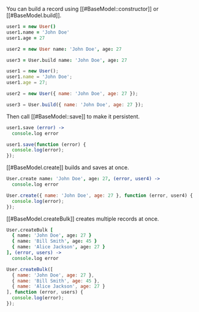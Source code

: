 You can build a record using [[#BaseModel::constructor]] or [[#BaseModel.build]].

```coffeescript
user1 = new User()
user1.name = 'John Doe'
user1.age = 27

user2 = new User name: 'John Doe', age: 27

user3 = User.build name: 'John Doe', age: 27
```
```javascript
user1 = new User();
user1.name = 'John Doe';
user1.age = 27;

user2 = new User({ name: 'John Doe', age: 27 });

user3 = User.build({ name: 'John Doe', age: 27 });
```

Then call [[#BaseModel::save]] to make it persistent.

```coffeescript
user1.save (error) ->
  console.log error
```
```javascript
user1.save(function (error) {
  console.log(error);
});
```

[[#BaseModel.create]] builds and saves at once.

```coffeescript
User.create name: 'John Doe', age: 27, (error, user4) ->
  console.log error
```
```javascript
User.create({ name: 'John Doe', age: 27 }, function (error, user4) {
  console.log(error);
});
```

[[#BaseModel.createBulk]] creates multiple records at once.

```coffeescript
User.createBulk [
  { name: 'John Doe', age: 27 }
  { name: 'Bill Smith', age: 45 }
  { name: 'Alice Jackson', age: 27 }
], (error, users) ->
  console.log error
```
```javascript
User.createBulk([
  { name: 'John Doe', age: 27 },
  { name: 'Bill Smith', age: 45 },
  { name: 'Alice Jackson', age: 27 }
], function (error, users) {
  console.log(error);
});
```
